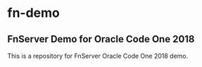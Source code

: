 # fn-demo
## FnServer Demo for Oracle Code One 2018
This is a repository for FnServer Oracle Code One 2018 demo.
